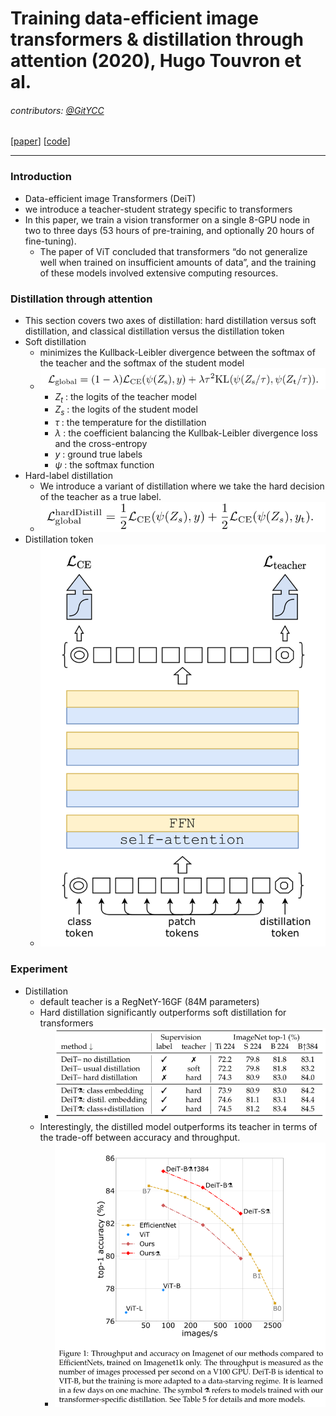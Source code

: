 # Training data-efficient image transformers & distillation through attention (2020), Hugo Touvron et al.

###### contributors: [@GitYCC](https://github.com/GitYCC)

\[[paper](https://arxiv.org/abs/2012.12877)\] \[[code](https://github.com/facebookresearch/deit)\]

---

### Introduction

- Data-efficient image Transformers (DeiT)
- we introduce a teacher-student strategy specific to transformers
- In this paper, we train a vision transformer on a single 8-GPU node in two to three days (53 hours of pre-training, and optionally 20 hours of fine-tuning).
  - The paper of ViT concluded that transformers “do not generalize well when trained on insufficient amounts of data”, and the training of these models involved extensive computing resources.



### Distillation through attention

- This section covers two axes of distillation: hard distillation versus soft distillation, and classical distillation versus the distillation token
- Soft distillation
  - minimizes the Kullback-Leibler divergence between the softmax of the teacher and the softmax of the student model
  - ![](assets/DeiT_02.png)
    - $Z_t$ : the logits of the teacher model
    - $Z_s$ : the logits of the student model
    - $\tau$ : the temperature for the distillation
    - $\lambda$ : the coefficient balancing the Kullbak-Leibler divergence loss and the cross-entropy
    - $y$ : ground true labels
    - $ψ$ : the softmax function
- Hard-label distillation
  - We introduce a variant of distillation where we take the hard decision of the teacher as a true label.
  - ![](assets/DeiT_03.png)
- Distillation token
  - ![](assets/DeiT_04.png)



### Experiment

- Distillation
  - default teacher is a RegNetY-16GF (84M parameters)
  - Hard distillation significantly outperforms soft distillation for transformers
    - ![](assets/DeiT_05.png)
  - Interestingly, the distilled model outperforms its teacher in terms of the trade-off between accuracy and throughput.
    - ![](assets/DeiT_01.png)